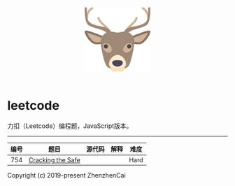 <p align="center">
  <br>
  <img width="150" src="./LeetCode.png" alt="logo">
  <br>
  <br>
</p>

# leetcode
力扣（Leetcode）编程题，JavaScript版本。

---

| 编号 | 题目 | 源代码 | 解释 | 难度 |
|:---:|:---:|:---:|:---:|:---:|
| 754 | [Cracking the Safe](https://leetcode.com/problems/cracking-the-safe/) | | | Hard |

Copyright (c) 2019-present ZhenzhenCai
